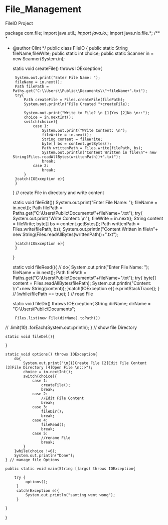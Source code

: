# File_Management
FileIO Project

package com.file;
import java.util.*;
import java.io.*;
import java.nio.file.*;
/**
 *
 * @author Clint
 */
public class FileIO {
    public static String fileName,fileWrite;
    public static int choice;
    public static Scanner in = new Scanner(System.in);
    
    static void createFile() throws IOException{
        
        System.out.print("Enter File Name: ");
        fileName = in.next();
        Path filePath = Paths.get("C:\\Users\\Public\\Documents\\"+fileName+".txt");
        try{
            Path createFile = Files.createFile(filePath);
            System.out.println("File Created "+createFile);

            System.out.print("Write to File? \n [1]Yes [2]No \n::");
            choice = in.nextInt();
            switch(choice){
                case 1:
                    System.out.print("Write Content: \n");
                    fileWrite = in.next();
                    String content = fileWrite;
                    byte[] bs = content.getBytes();
                    Path writtenPath = Files.write(filePath, bs);
                    System.out.println("Content Written in file\n"+ new String(Files.readAllBytes(writtenPath))+".txt");
                    break;
                case 2:
                    break;
            }
        }catch(IOException e){
        }
    } // create File in directory and  write content
    
    static void fileEdit(){
        System.out.print("Enter File Name: ");
        fileName = in.next();
        Path filePath = Paths.get("C:\\Users\\Public\\Documents\\"+fileName+".txt");
        try{
            System.out.print("Write Content: \n");
            fileWrite = in.next();
            String content = fileWrite;
            byte[] bs = content.getBytes();
            Path writtenPath = Files.write(filePath, bs);
            System.out.println("Content Written in file\n"+ new String(Files.readAllBytes(writtenPath))+".txt");
            
        }catch(IOException e){
        }
        
    }
    
    static void fileRead(){
//        do{
            System.out.print("Enter File Name: ");
            fileName = in.next();
            Path filePath = Paths.get("C:\\Users\\Public\\Documents\\"+fileName+".txt");
            try{
                byte[] content = Files.readAllBytes(filePath);
                System.out.println("Content: \n"+new String(content));
            }catch(IOException e){
                e.printStackTrace();
                }
//        }while(filePath == true);
    } // read File 
    
    static void fileDir() throws IOException{
         String dirName;
        dirName = "C:\\Users\\Public\\Documents";

        Files.list(new File(dirName).toPath())
//                .limit(10)
                .forEach(System.out::println);
    } // show file Directory
    
    static void fileDel(){
        
    }
    
    static void options() throws IOException{
        do{
            System.out.print("\n[1]Create File [2]Edit File Content [3]File Directory [4]Open File \n::>");
            choice = in.nextInt();
            switch(choice){
                case 1:
                    createFile();
                    break; 
                case 2:
                    //Edit File Content
                    break;
                case 3:
                    fileDir();
                    break;
                case 4:
                    fileRead();
                    break;
                case 5:
                    //rename File
                    break;
            }
        }while(choice !=6);
        System.out.println("Done");
    } // manage file Options
    
    public static void main(String []args) throws IOException{
        
        try {
             options();
         }
         catch(Exception e){
             System.out.println("samting went wong");
         }
        
    }
    
}
